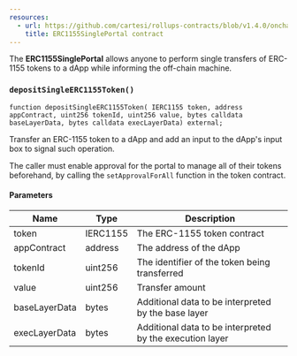 ```yaml
---
resources:
  - url: https://github.com/cartesi/rollups-contracts/blob/v1.4.0/onchain/rollups/contracts/portals/ERC1155SinglePortal.sol
    title: ERC1155SinglePortal contract
---
```


The **ERC1155SinglePortal** allows anyone to perform single transfers of ERC-1155 tokens to a dApp while informing the off-chain machine.

### `depositSingleERC1155Token()`

```solidity
function depositSingleERC1155Token( IERC1155 token, address appContract, uint256 tokenId, uint256 value, bytes calldata baseLayerData, bytes calldata execLayerData) external;

```

Transfer an ERC-1155 token to a dApp and add an input to
the dApp's input box to signal such operation.

The caller must enable approval for the portal to manage all of their tokens
beforehand, by calling the `setApprovalForAll` function in the token contract.

#### Parameters

| Name          | Type     | Description                                              |
| ------------- | -------- | -------------------------------------------------------- |
| token         | IERC1155 | The ERC-1155 token contract                              |
| appContract   | address  | The address of the dApp                                  |
| tokenId       | uint256  | The identifier of the token being transferred            |
| value         | uint256  | Transfer amount                                          |
| baseLayerData | bytes    | Additional data to be interpreted by the base layer      |
| execLayerData | bytes    | Additional data to be interpreted by the execution layer |

